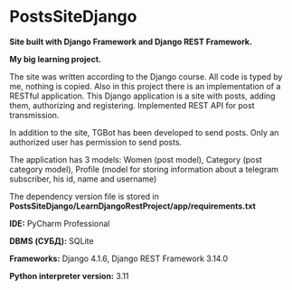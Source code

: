 # PostsSiteDjango
 **Site built with Django Framework and Django REST Framework.**
 
 
**My big learning project.**

The site was written according to the Django course. All code is typed by me, nothing is copied. Also in this project there is an implementation of a RESTful application.
This Django application is a site with posts, adding them, authorizing and registering. Implemented REST API for post transmission.


In addition to the site, TGBot has been developed to send posts. Only an authorized user has permission to send posts.


The application has 3 models: Women (post model), Category (post category model), Profile (model for storing information about a telegram subscriber, his id, name and username)

The dependency version file is stored in **PostsSiteDjango/LearnDjangoRestProject/app/requirements.txt**

**IDE:** PyCharm Professional

**DBMS (СУБД):** SQLite

**Frameworks:** Django 4.1.6, Django REST Framework 3.14.0

**Python interpreter version:** 3.11

